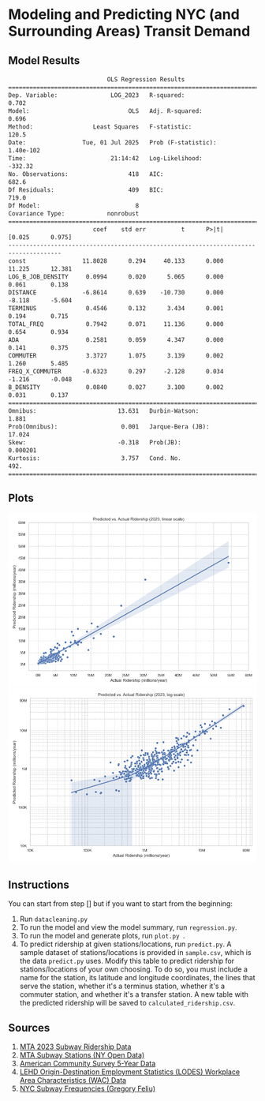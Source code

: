 # Modeling and Predicting NYC (and Surrounding Areas) Transit Demand

## Model Results
```
                            OLS Regression Results                            
==============================================================================
Dep. Variable:               LOG_2023   R-squared:                       0.702
Model:                            OLS   Adj. R-squared:                  0.696
Method:                 Least Squares   F-statistic:                     120.5
Date:                Tue, 01 Jul 2025   Prob (F-statistic):          1.40e-102
Time:                        21:14:42   Log-Likelihood:                -332.32
No. Observations:                 418   AIC:                             682.6
Df Residuals:                     409   BIC:                             719.0
Df Model:                           8                                         
Covariance Type:            nonrobust                                         
=====================================================================================
                        coef    std err          t      P>|t|      [0.025      0.975]
-------------------------------------------------------------------------------------
const                11.8028      0.294     40.133      0.000      11.225      12.381
LOG_B_JOB_DENSITY     0.0994      0.020      5.065      0.000       0.061       0.138
DISTANCE             -6.8614      0.639    -10.730      0.000      -8.118      -5.604
TERMINUS              0.4546      0.132      3.434      0.001       0.194       0.715
TOTAL_FREQ            0.7942      0.071     11.136      0.000       0.654       0.934
ADA                   0.2581      0.059      4.347      0.000       0.141       0.375
COMMUTER              3.3727      1.075      3.139      0.002       1.260       5.485
FREQ_X_COMMUTER      -0.6323      0.297     -2.128      0.034      -1.216      -0.048
B_DENSITY             0.0840      0.027      3.100      0.002       0.031       0.137
==============================================================================
Omnibus:                       13.631   Durbin-Watson:                   1.881
Prob(Omnibus):                  0.001   Jarque-Bera (JB):               17.024
Skew:                          -0.318   Prob(JB):                     0.000201
Kurtosis:                       3.757   Cond. No.                         492.
==============================================================================
```

## Plots
![](plots/linear_plot.png)
![](plots/log_plot.png)

## Instructions
You can start from step [] but if you want to start from the beginning:
1. Run `datacleaning.py`
2. To run the model and view the model summary, run `regression.py`.
3. To run the model and generate plots, run `plot.py `.
4. To predict ridership at given stations/locations, run `predict.py`.
A sample dataset of stations/locations is provided in `sample.csv`, which is
the data `predict.py` uses. Modify this table to predict ridership for
stations/locations of your own choosing. To do so, you must include a name
for the station, its latitude and longitude coordinates, the lines that serve
the station, whether it's a terminus station, whether it's a commuter station,
and whether it's a transfer station. A new table with the predicted ridership
will be saved to `calculated_ridership.csv`.

## Sources
1. [MTA 2023 Subway Ridership Data](https://www.mta.info/agency/new-york-city-transit/subway-bus-ridership-2023)
2. [MTA Subway Stations (NY Open Data)](https://data.ny.gov/Transportation/MTA-Subway-Stations/39hk-dx4f/data_preview)
3. [American Community Survey 5-Year Data](https://www.census.gov/data/developers/data-sets/acs-5year.html)
4. [LEHD Origin-Destination Employment Statistics (LODES) Workplace Area Characteristics (WAC) Data](https://lehd.ces.census.gov/data/)
5. [NYC Subway Frequencies (Gregory Feliu)](https://github.com/gregfeliu/NYC-Subway-Frequencies)
